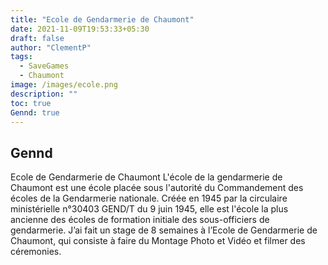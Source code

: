 ```yaml
---
title: "Ecole de Gendarmerie de Chaumont"
date: 2021-11-09T19:53:33+05:30
draft: false
author: "ClementP"
tags:
  - SaveGames
  - Chaumont
image: /images/ecole.png
description: ""
toc: true
Gennd: true
---
```


## Gennd

Ecole de Gendarmerie de Chaumont
L'école de la gendarmerie de Chaumont est une école placée sous l'autorité du Commandement des écoles de la Gendarmerie nationale. Créée en 1945 par la circulaire ministérielle n°30403 GEND/T du 9 juin 1945, 
elle est l'école la plus ancienne des écoles de formation initiale des sous-officiers de gendarmerie.
J’ai fait un stage de 8 semaines à l’Ecole de Gendarmerie de Chaumont, qui consiste à faire du Montage Photo et Vidéo et filmer des céremonies.
